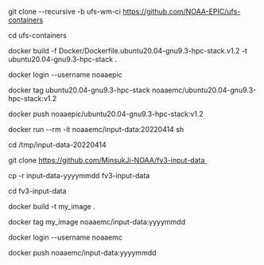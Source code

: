 git clone --recursive -b ufs-wm-ci https://github.com/NOAA-EPIC/ufs-containers

cd ufs-containers

docker build -f Docker/Dockerfile.ubuntu20.04-gnu9.3-hpc-stack.v1.2 -t  ubuntu20.04-gnu9.3-hpc-stack .

docker login --username noaaepic

docker tag ubuntu20.04-gnu9.3-hpc-stack noaaemc/ubuntu20.04-gnu9.3-hpc-stack:v1.2

docker push noaaepic/ubuntu20.04-gnu9.3-hpc-stack:v1.2

docker run --rm -it noaaemc/input-data:20220414 sh

cd /tmp/input-data-20220414

git clone https://github.com/MinsukJi-NOAA/fv3-input-data 

cp -r input-data-yyyymmdd fv3-input-data

cd fv3-input-data

docker build -t my_image .

docker tag my_image noaaemc/input-data:yyyymmdd

docker login --username noaaemc

docker push noaaemc/input-data:yyyymmdd
